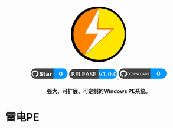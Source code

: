 <p align="center">
  <img src="https://raw.githubusercontent.com/yiont/LightPE/main/image/light.png" alt="LightPE" width="150" style="border-radius: 30px">
</p>
  <p align="center">
    <a>
      <img alt="Star" src="https://raw.githubusercontent.com/yiont/LightPE/main/image/star.png" width="100" style="border-radius: 30px">
    </a>
    <a href="https://github.com/yiont/LightPE/releases">
      <img alt"Release" src="https://raw.githubusercontent.com/yiont/LightPE/main/image/release.png" width="130" style="border-radius: 30px">
    </a>
    <a>
      <img alt"Downloads" src="https://raw.githubusercontent.com/yiont/LightPE/main/image/downloads.png" width="130" style="border-radius: 30px">
    </a>
  </p>
<h4 align="center">强大、可扩展、可定制的Windows PE系统。</h4>

# 雷电PE

